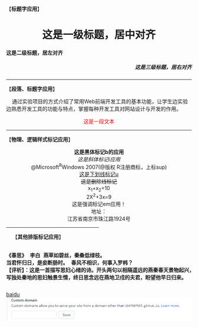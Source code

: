 <!DOCTYPE html>
<html>
<head>
<meta charset="UTF-8">
<title>文本与段落格式化</title>
</head>
<body>
  【<b>标题字应用</b>】
  <h1 align="center">这是一级标题，居中对齐</h1>
  <h4 align="left">这是二级标题，居左对齐</h4>
  <h5 align="right">这是三级标题，居右对齐</h5>
  <hr color="#ff3333">
  【<b>段落、标题字应用</b>】
  <p>
    &nbsp;&nbsp;&nbsp;&nbsp;通过实验项目的方式介绍了常用Web前端开发工具的基本功能，让学生边实验边熟悉开发工具的功能与特点，掌握每种开发工具对网站设计与开发的作用。
  </p>
  <p style="color:red;text-align:center;font-family:STCaiyun;">
    这是一段文本   
  </p>
  <hr color="#00cc66"><!-- <hr>标签好像不可以设置内联样式表来控制样式 -->
  【<b>物理、逻辑样式标记应用</b>】<br>
 
  <!-- <b>标签不可以使用样式表来控制样式的显示 -->
  <p style="text-align:center">
    <b>这是黑体标记b的应用</b><br>
    <i>这是斜体标记i应用</i><br>
    @Microsoft<sup>R</sup>Windows 2007(@版权 R注册商标，上标sup)<br>
    <ins>这是下划线标记u</ins><br>
    <del>这是删除线标记</del><br>
    x<sub>1</sub>+x<sub>2</sub>=10<br>
    2X<sup>2</sup>+3x=9<br>
       这是强调标记em应用！<br>
       地址：<br>
    江苏省南京市珠江路1924号
  </p>
  <hr color="#33ffff" size="3" width="50%" align="center">
  <pre font-family="Monospace">
  【<b>其他排版标记应用</b>】
  
  <b>《春思》</b>
           <b>李白</b>
     <b>燕草如碧丝，秦桑低绿枝。</b>
     <b>当君怀归日，是妾断肠时。</b>
     <b>春风不相识，何事入罗帏？</b>
    <b>【评析】：这是一首描写思妇心绪的诗。开头两句以相隔遥远的燕秦春天景物起兴，
    写独处秦地的思妇触景生情，终日思念远在燕地卫戍的夫君，盼望他早日归来。</b>
  </pre>
</body>
</html>


<a href="www.baidu.com">baidu</a>
![image](https://github.com/1947987537/bolog.github.io/blob/main/%E5%AE%9A%E5%88%B6%E5%9F%9F%E5%90%8D.png)

